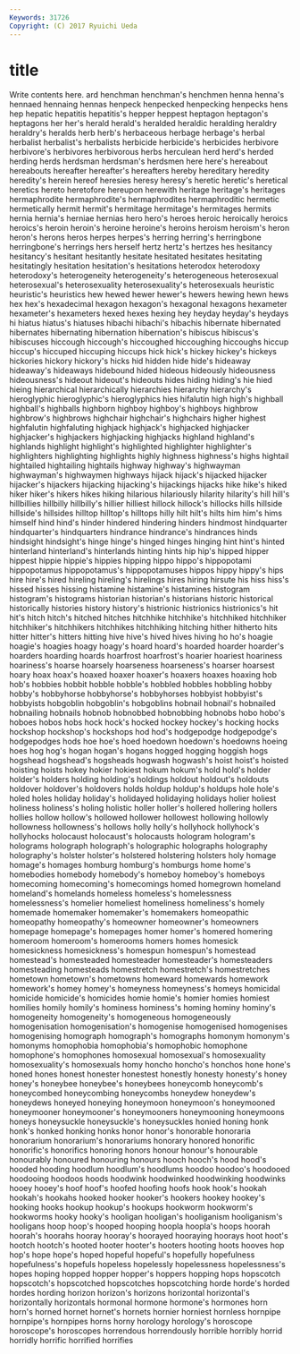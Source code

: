 ```yaml
---
Keywords: 31726 
Copyright: (C) 2017 Ryuichi Ueda
---
```


# title

Write contents here.
ard henchman
henchman's henchmen henna henna's hennaed hennaing hennas henpeck henpecked henpecking
henpecks hens hep hepatic hepatitis hepatitis's hepper heppest heptagon heptagon's
heptagons her her's herald herald's heralded heraldic heralding heraldry heraldry's
heralds herb herb's herbaceous herbage herbage's herbal herbalist herbalist's herbalists
herbicide herbicide's herbicides herbivore herbivore's herbivores herbivorous herbs herculean herd
herd's herded herding herds herdsman herdsman's herdsmen here here's hereabout
hereabouts hereafter hereafter's hereafters hereby hereditary heredity heredity's herein hereof
heresies heresy heresy's heretic heretic's heretical heretics hereto heretofore hereupon
herewith heritage heritage's heritages hermaphrodite hermaphrodite's hermaphrodites hermaphroditic hermetic hermetically
hermit hermit's hermitage hermitage's hermitages hermits hernia hernia's herniae hernias
hero hero's heroes heroic heroically heroics heroics's heroin heroin's heroine
heroine's heroins heroism heroism's heron heron's herons heros herpes herpes's
herring herring's herringbone herringbone's herrings hers herself hertz hertz's hertzes
hes hesitancy hesitancy's hesitant hesitantly hesitate hesitated hesitates hesitating hesitatingly
hesitation hesitation's hesitations heterodox heterodoxy heterodoxy's heterogeneity heterogeneity's heterogeneous heterosexual
heterosexual's heterosexuality heterosexuality's heterosexuals heuristic heuristic's heuristics hew hewed hewer
hewer's hewers hewing hewn hews hex hex's hexadecimal hexagon hexagon's
hexagonal hexagons hexameter hexameter's hexameters hexed hexes hexing hey heyday
heyday's heydays hi hiatus hiatus's hiatuses hibachi hibachi's hibachis hibernate
hibernated hibernates hibernating hibernation hibernation's hibiscus hibiscus's hibiscuses hiccough hiccough's
hiccoughed hiccoughing hiccoughs hiccup hiccup's hiccuped hiccuping hiccups hick hick's
hickey hickey's hickeys hickories hickory hickory's hicks hid hidden hide
hide's hideaway hideaway's hideaways hidebound hided hideous hideously hideousness hideousness's
hideout hideout's hideouts hides hiding hiding's hie hied hieing hierarchical
hierarchically hierarchies hierarchy hierarchy's hieroglyphic hieroglyphic's hieroglyphics hies hifalutin high
high's highball highball's highballs highborn highboy highboy's highboys highbrow highbrow's
highbrows highchair highchair's highchairs higher highest highfalutin highfaluting highjack highjack's
highjacked highjacker highjacker's highjackers highjacking highjacks highland highland's highlands highlight
highlight's highlighted highlighter highlighter's highlighters highlighting highlights highly highness highness's
highs hightail hightailed hightailing hightails highway highway's highwayman highwayman's highwaymen
highways hijack hijack's hijacked hijacker hijacker's hijackers hijacking hijacking's hijackings
hijacks hike hike's hiked hiker hiker's hikers hikes hiking hilarious
hilariously hilarity hilarity's hill hill's hillbillies hillbilly hillbilly's hillier hilliest
hillock hillock's hillocks hills hillside hillside's hillsides hilltop hilltop's hilltops
hilly hilt hilt's hilts him him's hims himself hind hind's
hinder hindered hindering hinders hindmost hindquarter hindquarter's hindquarters hindrance hindrance's
hindrances hinds hindsight hindsight's hinge hinge's hinged hinges hinging hint
hint's hinted hinterland hinterland's hinterlands hinting hints hip hip's hipped
hipper hippest hippie hippie's hippies hipping hippo hippo's hippopotami hippopotamus
hippopotamus's hippopotamuses hippos hippy hippy's hips hire hire's hired hireling
hireling's hirelings hires hiring hirsute his hiss hiss's hissed hisses
hissing histamine histamine's histamines histogram histogram's histograms historian historian's historians
historic historical historically histories history history's histrionic histrionics histrionics's hit
hit's hitch hitch's hitched hitches hitchhike hitchhike's hitchhiked hitchhiker hitchhiker's
hitchhikers hitchhikes hitchhiking hitching hither hitherto hits hitter hitter's hitters
hitting hive hive's hived hives hiving ho ho's hoagie hoagie's
hoagies hoagy hoagy's hoard hoard's hoarded hoarder hoarder's hoarders hoarding
hoards hoarfrost hoarfrost's hoarier hoariest hoariness hoariness's hoarse hoarsely hoarseness
hoarseness's hoarser hoarsest hoary hoax hoax's hoaxed hoaxer hoaxer's hoaxers
hoaxes hoaxing hob hob's hobbies hobbit hobble hobble's hobbled hobbles
hobbling hobby hobby's hobbyhorse hobbyhorse's hobbyhorses hobbyist hobbyist's hobbyists hobgoblin
hobgoblin's hobgoblins hobnail hobnail's hobnailed hobnailing hobnails hobnob hobnobbed hobnobbing
hobnobs hobo hobo's hoboes hobos hobs hock hock's hocked hockey
hockey's hocking hocks hockshop hockshop's hockshops hod hod's hodgepodge hodgepodge's
hodgepodges hods hoe hoe's hoed hoedown hoedown's hoedowns hoeing hoes
hog hog's hogan hogan's hogans hogged hogging hoggish hogs hogshead
hogshead's hogsheads hogwash hogwash's hoist hoist's hoisted hoisting hoists hokey
hokier hokiest hokum hokum's hold hold's holder holder's holders holding
holding's holdings holdout holdout's holdouts holdover holdover's holdovers holds holdup
holdup's holdups hole hole's holed holes holiday holiday's holidayed holidaying
holidays holier holiest holiness holiness's holing holistic holler holler's hollered
hollering hollers hollies hollow hollow's hollowed hollower hollowest hollowing hollowly
hollowness hollowness's hollows holly holly's hollyhock hollyhock's hollyhocks holocaust holocaust's
holocausts hologram hologram's holograms holograph holograph's holographic holographs holography holography's
holster holster's holstered holstering holsters holy homage homage's homages homburg
homburg's homburgs home home's homebodies homebody homebody's homeboy homeboy's homeboys
homecoming homecoming's homecomings homed homegrown homeland homeland's homelands homeless homeless's
homelessness homelessness's homelier homeliest homeliness homeliness's homely homemade homemaker homemaker's
homemakers homeopathic homeopathy homeopathy's homeowner homeowner's homeowners homepage homepage's homepages
homer homer's homered homering homeroom homeroom's homerooms homers homes homesick
homesickness homesickness's homespun homespun's homestead homestead's homesteaded homesteader homesteader's homesteaders
homesteading homesteads homestretch homestretch's homestretches hometown hometown's hometowns homeward homewards
homework homework's homey homey's homeyness homeyness's homeys homicidal homicide homicide's
homicides homie homie's homier homies homiest homilies homily homily's hominess
hominess's homing hominy hominy's homogeneity homogeneity's homogeneous homogeneously homogenisation homogenisation's
homogenise homogenised homogenises homogenising homograph homograph's homographs homonym homonym's homonyms
homophobia homophobia's homophobic homophone homophone's homophones homosexual homosexual's homosexuality homosexuality's
homosexuals homy honcho honcho's honchos hone hone's honed hones honest
honester honestest honestly honesty honesty's honey honey's honeybee honeybee's honeybees
honeycomb honeycomb's honeycombed honeycombing honeycombs honeydew honeydew's honeydews honeyed honeying
honeymoon honeymoon's honeymooned honeymooner honeymooner's honeymooners honeymooning honeymoons honeys honeysuckle
honeysuckle's honeysuckles honied honing honk honk's honked honking honks honor
honor's honorable honoraria honorarium honorarium's honorariums honorary honored honorific honorific's
honorifics honoring honors honour honour's honourable honourably honoured honouring honours
hooch hooch's hood hood's hooded hooding hoodlum hoodlum's hoodlums hoodoo
hoodoo's hoodooed hoodooing hoodoos hoods hoodwink hoodwinked hoodwinking hoodwinks hooey
hooey's hoof hoof's hoofed hoofing hoofs hook hook's hookah hookah's
hookahs hooked hooker hooker's hookers hookey hookey's hooking hooks hookup
hookup's hookups hookworm hookworm's hookworms hooky hooky's hooligan hooligan's hooliganism
hooliganism's hooligans hoop hoop's hooped hooping hoopla hoopla's hoops hoorah
hoorah's hoorahs hooray hooray's hoorayed hooraying hoorays hoot hoot's hootch
hootch's hooted hooter hooter's hooters hooting hoots hooves hop hop's
hope hope's hoped hopeful hopeful's hopefully hopefulness hopefulness's hopefuls hopeless
hopelessly hopelessness hopelessness's hopes hoping hopped hopper hopper's hoppers hopping
hops hopscotch hopscotch's hopscotched hopscotches hopscotching horde horde's horded hordes
hording horizon horizon's horizons horizontal horizontal's horizontally horizontals hormonal hormone
hormone's hormones horn horn's horned hornet hornet's hornets hornier horniest
hornless hornpipe hornpipe's hornpipes horns horny horology horology's horoscope horoscope's
horoscopes horrendous horrendously horrible horribly horrid horridly horrific horrified horrifies
